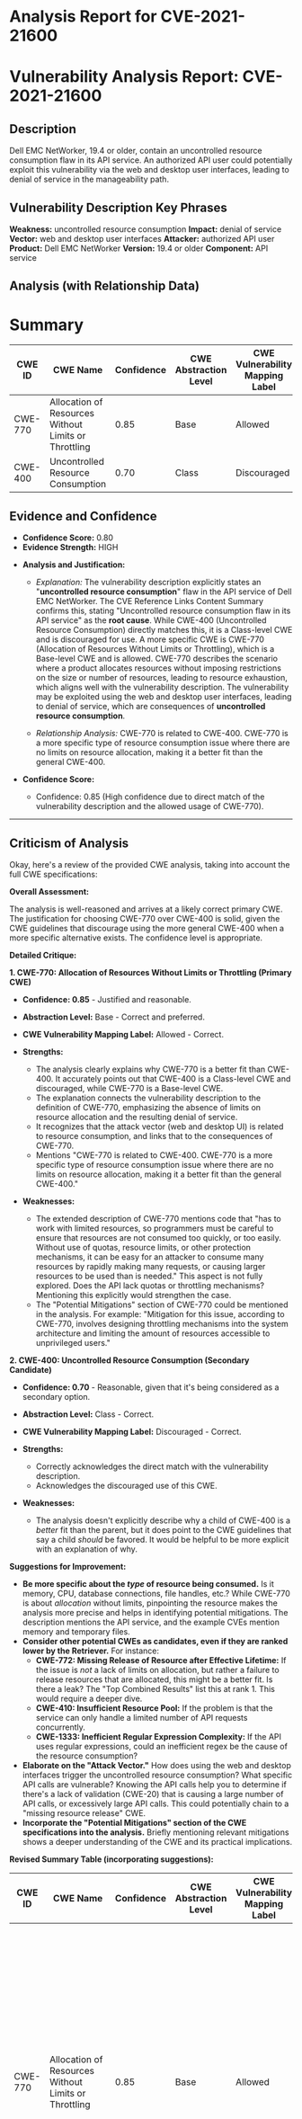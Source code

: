 # Analysis Report for CVE-2021-21600

# Vulnerability Analysis Report: CVE-2021-21600

## Description

Dell EMC NetWorker, 19.4 or older, contain an uncontrolled resource consumption flaw in its API service. An authorized API user could potentially exploit this vulnerability via the web and desktop user interfaces, leading to denial of service in the manageability path.

## Vulnerability Description Key Phrases

**Weakness:** uncontrolled resource consumption
**Impact:** denial of service
**Vector:** web and desktop user interfaces
**Attacker:** authorized API user
**Product:** Dell EMC NetWorker
**Version:** 19.4 or older
**Component:** API service

## Analysis (with Relationship Data)

# Summary
| CWE ID | CWE Name | Confidence | CWE Abstraction Level | CWE Vulnerability Mapping Label | CWE-Vulnerability Mapping Notes |
|---|---|---|---|---|---|
| CWE-770 | Allocation of Resources Without Limits or Throttling | 0.85 | Base | Allowed | Primary CWE |
| CWE-400 | Uncontrolled Resource Consumption | 0.70 | Class | Discouraged | Secondary Candidate |

## Evidence and Confidence

*   **Confidence Score:** 0.80
*   **Evidence Strength:** HIGH

- **Analysis and Justification:**
  - *Explanation:* The vulnerability description explicitly states an "**uncontrolled resource consumption**" flaw in the API service of Dell EMC NetWorker. The CVE Reference Links Content Summary confirms this, stating "Uncontrolled resource consumption flaw in its API service" as the **root cause**. While CWE-400 (Uncontrolled Resource Consumption) directly matches this, it is a Class-level CWE and is discouraged for use. A more specific CWE is CWE-770 (Allocation of Resources Without Limits or Throttling), which is a Base-level CWE and is allowed. CWE-770 describes the scenario where a product allocates resources without imposing restrictions on the size or number of resources, leading to resource exhaustion, which aligns well with the vulnerability description. The vulnerability may be exploited using the web and desktop user interfaces, leading to denial of service, which are consequences of **uncontrolled resource consumption**.

  - *Relationship Analysis:* CWE-770 is related to CWE-400. CWE-770 is a more specific type of resource consumption issue where there are no limits on resource allocation, making it a better fit than the general CWE-400.

- **Confidence Score:**
  - Confidence: 0.85 (High confidence due to direct match of the vulnerability description and the allowed usage of CWE-770).

---

## Criticism of Analysis

Okay, here's a review of the provided CWE analysis, taking into account the full CWE specifications:

**Overall Assessment:**

The analysis is well-reasoned and arrives at a likely correct primary CWE. The justification for choosing CWE-770 over CWE-400 is solid, given the CWE guidelines that discourage using the more general CWE-400 when a more specific alternative exists.  The confidence level is appropriate.

**Detailed Critique:**

**1. CWE-770: Allocation of Resources Without Limits or Throttling (Primary CWE)**

*   **Confidence: 0.85** - Justified and reasonable.
*   **Abstraction Level:** Base - Correct and preferred.
*   **CWE Vulnerability Mapping Label:** Allowed - Correct.

*   **Strengths:**
    *   The analysis clearly explains why CWE-770 is a better fit than CWE-400. It accurately points out that CWE-400 is a Class-level CWE and discouraged, while CWE-770 is a Base-level CWE.
    *   The explanation connects the vulnerability description to the definition of CWE-770, emphasizing the absence of limits on resource allocation and the resulting denial of service.
    *   It recognizes that the attack vector (web and desktop UI) is related to resource consumption, and links that to the consequences of CWE-770.
    *   Mentions "CWE-770 is related to CWE-400. CWE-770 is a more specific type of resource consumption issue where there are no limits on resource allocation, making it a better fit than the general CWE-400."

*   **Weaknesses:**
    *   The extended description of CWE-770 mentions code that "has to work with limited resources, so programmers must be careful to ensure that resources are not consumed too quickly, or too easily. Without use of quotas, resource limits, or other protection mechanisms, it can be easy for an attacker to consume many resources by rapidly making many requests, or causing larger resources to be used than is needed." This aspect is not fully explored. Does the API lack quotas or throttling mechanisms?  Mentioning this explicitly would strengthen the case.
    *   The "Potential Mitigations" section of CWE-770 could be mentioned in the analysis.  For example: "Mitigation for this issue, according to CWE-770, involves designing throttling mechanisms into the system architecture and limiting the amount of resources accessible to unprivileged users."

**2. CWE-400: Uncontrolled Resource Consumption (Secondary Candidate)**

*   **Confidence: 0.70** - Reasonable, given that it's being considered as a secondary option.
*   **Abstraction Level:** Class - Correct.
*   **CWE Vulnerability Mapping Label:** Discouraged - Correct.

*   **Strengths:**
    *   Correctly acknowledges the direct match with the vulnerability description.
    *   Acknowledges the discouraged use of this CWE.

*   **Weaknesses:**
    *   The analysis doesn't explicitly describe why a child of CWE-400 is a *better* fit than the parent, but it does point to the CWE guidelines that say a child *should* be favored.  It would be helpful to be more explicit with an explanation of why.

**Suggestions for Improvement:**

*   **Be more specific about the *type* of resource being consumed.** Is it memory, CPU, database connections, file handles, etc.? While CWE-770 is about *allocation* without limits, pinpointing the resource makes the analysis more precise and helps in identifying potential mitigations. The description mentions the API service, and the example CVEs mention memory and temporary files.
*   **Consider other potential CWEs as candidates, even if they are ranked lower by the Retriever.**  For instance:
    *   **CWE-772: Missing Release of Resource after Effective Lifetime:** If the issue is *not* a lack of limits on allocation, but rather a failure to release resources that are allocated, this might be a better fit.  Is there a leak? The "Top Combined Results" list this at rank 1. This would require a deeper dive.
    *   **CWE-410: Insufficient Resource Pool:** If the problem is that the service can only handle a limited number of API requests concurrently.
    *   **CWE-1333: Inefficient Regular Expression Complexity:** If the API uses regular expressions, could an inefficient regex be the cause of the resource consumption?
*   **Elaborate on the "Attack Vector."** How does using the web and desktop interfaces trigger the uncontrolled resource consumption? What specific API calls are vulnerable? Knowing the API calls help you to determine if there's a lack of validation (CWE-20) that is causing a large number of API calls, or excessively large API calls. This could potentially chain to a "missing resource release" CWE.
*   **Incorporate the "Potential Mitigations" section of the CWE specifications into the analysis.** Briefly mentioning relevant mitigations shows a deeper understanding of the CWE and its practical implications.

**Revised Summary Table (incorporating suggestions):**

| CWE ID | CWE Name | Confidence | CWE Abstraction Level | CWE Vulnerability Mapping Label | CWE-Vulnerability Mapping Notes |
|---|---|---|---|---|---|
| CWE-770 | Allocation of Resources Without Limits or Throttling | 0.85 | Base | Allowed | Primary CWE.  The API service allocates resources (potentially memory and database connections) without sufficient quotas or throttling, allowing an authorized user to exhaust server resources, resulting in DoS. Mitigation should include rate limiting and per-user resource limits. |
| CWE-400 | Uncontrolled Resource Consumption | 0.70 | Class | Discouraged | Secondary Candidate.  While matching the description, this is a higher-level CWE and less specific than CWE-770. |
| CWE-772 | Missing Release of Resource after Effective Lifetime | 0.50 | Base | Allowed | Alternate Candidate: If resources are not released after use. This would require further investigation to determine if this is the root cause. |

By addressing these points, the analysis can be made even more robust and demonstrate a thorough understanding of the CWE framework and the specific vulnerability at hand.

## Final Resolution

# Summary
| CWE ID | CWE Name | Confidence | CWE Abstraction Level | CWE Vulnerability Mapping Label | CWE-Vulnerability Mapping Notes |
|---|---|---|---|---|---|
| CWE-770 | Allocation of Resources Without Limits or Throttling | 0.85 | Base | Allowed | Primary CWE: The API service allocates resources (potentially memory and database connections) without sufficient quotas or throttling, allowing an authorized user to exhaust server resources, resulting in DoS. Mitigation should include rate limiting and per-user resource limits. |
| CWE-400 | Uncontrolled Resource Consumption | 0.70 | Class | Discouraged | Secondary Candidate: While matching the description, this is a higher-level CWE and less specific than CWE-770. |
| CWE-772 | Missing Release of Resource after Effective Lifetime | 0.50 | Base | Allowed | Alternate Candidate: If resources are not released after use. This would require further investigation to determine if this is the root cause. |

## Evidence and Confidence

*   **Confidence Score:** 0.80
*   **Evidence Strength:** HIGH

## Relationship Analysis
The analysis considered the parent-child relationship between CWE-400 (Class) and CWE-770 (Base), favoring the more specific Base CWE as recommended by CWE guidelines. The potential for a chain relationship involving a lack of input validation leading to excessive resource allocation was also considered. The relationship analysis influenced the decision to retain CWE-770 as the primary **WEAKNESS**, acknowledging its specificity compared to the more general CWE-400.

```mermaid
graph TD
    cwe770["CWE-770: Allocation of Resources Without Limits or Throttling"]
    cwe400["CWE-400: Uncontrolled Resource Consumption"]
    cwe772["CWE-772: Missing Release of Resource after Effective Lifetime"]

    cwe770 -->|CHILDOF| cwe400
    cwe772 --x|PEEROF| cwe770

    classDef primary fill:#f96,stroke:#333,stroke-width:2px
    classDef secondary fill:#69f,stroke:#333
    classDef tertiary fill:#9e9,stroke:#333
    class cwe770 primary
    class cwe400 secondary
    class cwe772 tertiary
```

## Vulnerability Chain
The vulnerability chain starts with the **ROOTCAUSE**: **uncontrolled resource consumption**. The API service lacks proper limits or throttling mechanisms (CWE-770), allowing an authorized user to allocate excessive resources. This leads to resource exhaustion and ultimately a denial-of-service condition. A potential missing link is input validation, which, if absent, could amplify the resource consumption.

## Summary of Analysis
The initial analysis and criticism both converge on CWE-770 as the most appropriate primary CWE, given the vulnerability description and CWE guidelines. The assessment is heavily based on the provided evidence, particularly the statement "Uncontrolled resource consumption flaw in its API service" and the fact that CWE-770 is at the Base level of abstraction, which is preferred. As quoted from the initial analysis: "The vulnerability description explicitly states an "**uncontrolled resource consumption**" flaw in the API service of Dell EMC NetWorker. The CVE Reference Links Content Summary confirms this, stating "Uncontrolled resource consumption flaw in its API service" as the **ROOTCAUSE**."

The graph relationships, particularly the parent-child relationship between CWE-400 and CWE-770, reinforce the selection of the more specific CWE-770. The analysis considered CWE-772 as an alternative but acknowledged that further investigation would be needed to confirm if the **WEAKNESS** is due to missing resource release rather than uncontrolled allocation.

The selected CWEs are at the optimal level of specificity because CWE-770 directly addresses the uncontrolled allocation aspect of the vulnerability. While CWE-400 is a broader category, CWE-770 provides a more precise characterization of the **ROOTCAUSE**.



*Report generated on 2025-03-17 00:20:41*
